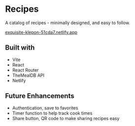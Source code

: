 # Recipes
A catalog of recipes - minimally designed, and easy to follow. 

[exquisite-klepon-51cda7.netlify.app](https://exquisite-klepon-51cda7.netlify.app)

## Built with
- Vite
- React
- React Router
- TheMealDB API
- Netlify

## Future Enhancements

- Authentication, save to favorites
- Timer function to help track cook times
- Share button, QR code to make sharing recipes easy
